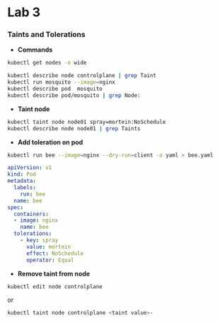 # Lab 3

### Taints and Tolerations

- **Commands**
```bash
kubectl get nodes -o wide

kubectl describe node controlplane | grep Taint
kubectl run mosquito --image=nginx
kubectl describe pod  mosquito
kubectl describe pod/mosquito | grep Node:
```

- **Taint node**
```bash
kubectl taint node node01 spray=mortein:NoSchedule
kubectl describe node node01 | grep Taints
```

- **Add toleration on pod**
```bash
kubectl run bee --image=nginx --dry-run=client -o yaml > bee.yaml
```
```yaml
apiVersion: v1
kind: Pod
metadata:
  labels:
    run: bee
  name: bee
spec:
  containers:
  - image: nginx
    name: bee
  tolerations:
    - key: spray
      value: mortein
      effect: NoSchedule
      operator: Equal
```

- **Remove taint from node**
```bash
kubectl edit node controlplane
```
or
```bash
kubectl taint node controlplane <taint value>-
```
